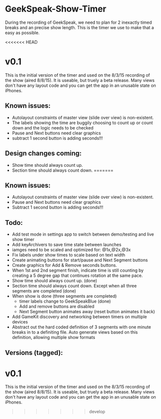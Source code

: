 # GeekSpeak-Show-Timer

During the recording of GeekSpeak, we need to plan for 2 inexactly timed breaks and an precise show length.  This is the timer we use to make that a easy as possible.

<<<<<<< HEAD
# v0.1
This is the initial version of the timer and used on the 8/3/15 recording of the show (aired 8/8/15).  It is useable, but truely a beta release.  Many views don't have any layout code and you can get the app in an unusable state on iPhones.

## Known issues:
- Autolayout constraints of master view (slide over view) is non-existent.
- The labels showing the time are buggily choosing to count up or count down and the logic needs to be checked
- Pause and Next buttons need clear graphics
- subtract 1 second button is adding seconds!!!

## Design changes coming:
- Show time should always count up.
- Section time should always count down.
=======

## Known issues:
- Autolayout constraints of master view (slide over view) is non-existent.
- Pause and Next buttons need clear graphics
- Subtract 1 second button is adding seconds!!!

## Todo:
- Add test mode in settings app to switch between demo/testing and live show timer
- Add keyArchivers to save time state between launches
- iamges need to be scaled and optimized for: @1x,@2x,@3x
- Fix labels under show times to scale based on text width
- Create animating buttons for start/pause and Next Segment buttons
- Create graphics for Add & Remove seconds buttons.
- When 1st and 2nd segment finish, indicate time is still counting by creating a 5 degree gap that continues rotation at the same pace.
- Show time should always count up. (done)
- Section time should always count down. Except when all three segments are completed (done)
- When show is done (three segments are completed)
	- timer labels change to GeekSpeakBlue (done)
	- Add and remove buttons are disabled
	- Next Segment button animates away (reset button animates it back)
- Add GameKit discovery and networking between timers on multiple devices
- Abstract out the hard coded definition of 3 segments with one minute breaks in to a definiting file. Auto generate views based on this definition, allowing multiple show formats

## Versions (tagged):
# v0.1
This is the initial version of the timer and used on the 8/3/15 recording of the show (aired 8/8/15).  It is useable, but truely a beta release.  Many views don't have any layout code and you can get the app in an unusable state on iPhones.
>>>>>>> develop

